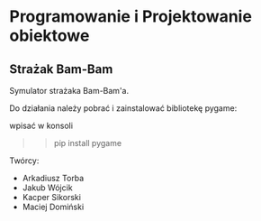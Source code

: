 # Programowanie i Projektowanie obiektowe

## Strażak Bam-Bam

Symulator strażaka Bam-Bam'a.

Do działania należy pobrać i zainstalować bibliotekę pygame:

wpisać w konsoli
>>pip install pygame

Twórcy:
- Arkadiusz Torba
- Jakub Wójcik
- Kacper Sikorski
- Maciej Domiński
